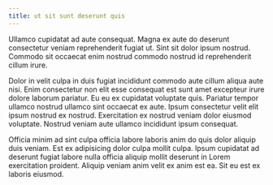 ```yaml
---
title: ut sit sunt deserunt quis
---
```


Ullamco cupidatat ad aute consequat. Magna ex aute do deserunt consectetur veniam reprehenderit fugiat ut. Sint sit dolor ipsum nostrud. Commodo sit occaecat enim nostrud commodo nostrud id reprehenderit cillum irure.

Dolor in velit culpa in duis fugiat incididunt commodo aute cillum aliqua aute nisi. Enim consectetur non elit esse consequat est sunt amet excepteur irure dolore laborum pariatur. Eu eu ex cupidatat voluptate quis. Pariatur tempor ullamco nostrud ullamco sint occaecat ex aute. Ipsum consectetur velit elit ipsum nostrud ex nostrud. Exercitation ex nostrud veniam dolor eiusmod voluptate. Nostrud veniam aute ullamco incididunt ipsum consequat.

Officia minim ad sint culpa officia labore laboris anim do quis dolor aliquip duis veniam. Est ex adipisicing dolor culpa mollit culpa. Ipsum cupidatat ad deserunt fugiat labore nulla officia aliquip mollit deserunt in Lorem exercitation proident. Aliquip veniam anim velit ex anim est ea. Sit eu est ex laboris eiusmod.